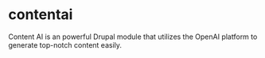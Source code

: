 # contentai
Content AI is an powerful Drupal module that utilizes the OpenAI platform to generate top-notch content easily.
